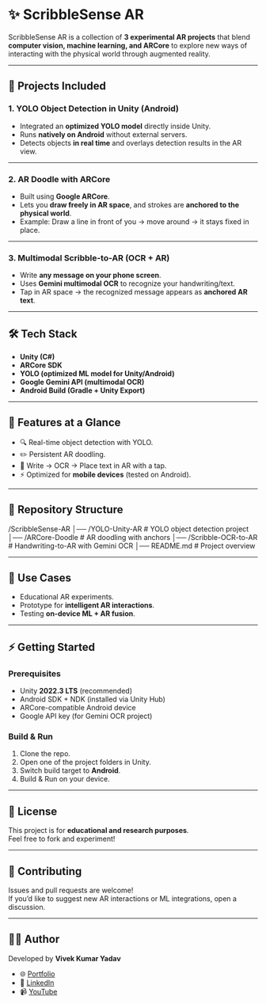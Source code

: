 # ✨ ScribbleSense AR  

ScribbleSense AR is a collection of **3 experimental AR projects** that blend **computer vision, machine learning, and ARCore** to explore new ways of interacting with the physical world through augmented reality.  

---

## 🚀 Projects Included  

### 1. YOLO Object Detection in Unity (Android)  
- Integrated an **optimized YOLO model** directly inside Unity.  
- Runs **natively on Android** without external servers.  
- Detects objects **in real time** and overlays detection results in the AR view.  

---

### 2. AR Doodle with ARCore  
- Built using **Google ARCore**.  
- Lets you **draw freely in AR space**, and strokes are **anchored to the physical world**.  
- Example: Draw a line in front of you → move around → it stays fixed in place.  

---

### 3. Multimodal Scribble-to-AR (OCR + AR)  
- Write **any message on your phone screen**.  
- Uses **Gemini multimodal OCR** to recognize your handwriting/text.  
- Tap in AR space → the recognized message appears as **anchored AR text**.  

---

## 🛠️ Tech Stack  
- **Unity (C#)**  
- **ARCore SDK**  
- **YOLO (optimized ML model for Unity/Android)**  
- **Google Gemini API (multimodal OCR)**  
- **Android Build (Gradle + Unity Export)**  

---

## 📱 Features at a Glance  
- 🔍 Real-time object detection with YOLO.  
- ✏️ Persistent AR doodling.  
- 📝 Write → OCR → Place text in AR with a tap.  
- ⚡ Optimized for **mobile devices** (tested on Android).  

---

## 📂 Repository Structure  
/ScribbleSense-AR
│── /YOLO-Unity-AR # YOLO object detection project
│── /ARCore-Doodle # AR doodling with anchors
│── /Scribble-OCR-to-AR # Handwriting-to-AR with Gemini OCR
│── README.md # Project overview

---

## 🎯 Use Cases  
- Educational AR experiments.  
- Prototype for **intelligent AR interactions**.  
- Testing **on-device ML + AR fusion**.  

---

## ⚡ Getting Started  

### Prerequisites  
- Unity **2022.3 LTS** (recommended)  
- Android SDK + NDK (installed via Unity Hub)  
- ARCore-compatible Android device  
- Google API key (for Gemini OCR project)  

### Build & Run  
1. Clone the repo.  
2. Open one of the project folders in Unity.  
3. Switch build target to **Android**.  
4. Build & Run on your device.  

---

## 📖 License  
This project is for **educational and research purposes**.  
Feel free to fork and experiment!  

---

## 🤝 Contributing  
Issues and pull requests are welcome!  
If you’d like to suggest new AR interactions or ML integrations, open a discussion.  

---

## 👨‍💻 Author  
Developed by **Vivek Kumar Yadav**  
- 🌐 [Portfolio](https://vivenkumarxr.com/)  
- 💼 [LinkedIn](https://www.linkedin.com/in/vivenkumarxr/)  
- 📹 [YouTube](https://www.youtube.com/live/c3hr2aGU6rc?si=af1MO75l0ny6Ze_-)  

